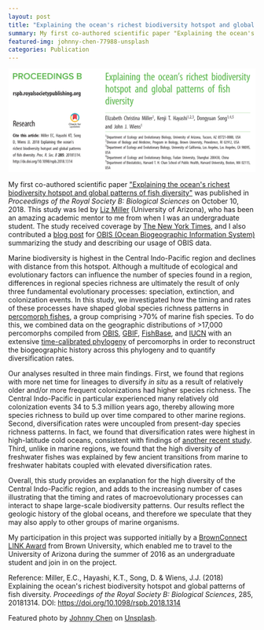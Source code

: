 ```yaml
---
layout: post
title: "Explaining the ocean's richest biodiversity hotspot and global patterns of fish diversity"
summary: My first co-authored scientific paper "Explaining the ocean's richest biodiversity hotspot and global patterns of fish diversity" was published in Proceedings of the Royal Society B on October 10, 2018.
featured-img: johnny-chen-77988-unsplash
categories: Publication
---
```


<img src="/assets/img/posts/miller_et_al_2018.png" alt="Miller et al. (2018)">

My first co-authored scientific paper <a href="http://rspb.royalsocietypublishing.org/content/285/1888/20181314" target="_blank">"Explaining the ocean's richest biodiversity hotspot and global patterns of fish diversity"</a> was published in *Proceedings of the Royal Society B: Biological Sciences* on October 10, 2018. This study was led by <a href="https://elizabethcmiller.weebly.com/" target="_blank">Liz Miller</a> (University of Arizona), who has been an amazing academic mentor to me from when I was an undergraduate student. The study received coverage by <a href="https://www.nytimes.com/2018/10/17/science/coral-reef-biodiversity.html" target="_blank">The New York Times</a>, and I also contributed a <a href="http://www.iobis.org/usecases/" target="_blank">blog post</a> for <a href="http://www.iobis.org/" target="_blank">OBIS (Ocean Biogeographic Information System)</a> summarizing the study and describing our usage of OBIS data.

Marine biodiversity is highest in the Central Indo-Pacific region and declines with distance from this hotspot. Although a multitude of ecological and evolutionary factors can influence the number of species found in a region, differences in regional species richness are ultimately the result of only three fundamental evolutionary processes: speciation, extinction, and colonization events. In this study, we investigated how the timing and rates of these processes have shaped global species richness patterns in <a href="https://en.wikipedia.org/wiki/Percomorpha" target="_blank">percomorph fishes</a>, a group comprising >70% of marine fish species. To do this, we combined data on the geographic distributions of >17,000 percomorphs compiled from <a href="http://www.iobis.org/" target="_blank">OBIS</a>, <a href="https://www.gbif.org/" target="_blank">GBIF</a>, <a href="http://www.fishbase.org" target="_blank">FishBase</a>, and <a href="https://www.iucnredlist.org/" target="_blank">IUCN</a> with an extensive <a href="https://www.nature.com/articles/ncomms2958" target="_blank">time-calibrated phylogeny</a> of percomorphs in order to reconstruct the biogeographic history across this phylogeny and to quantify diversification rates.

Our analyses resulted in three main findings. First, we found that regions with more net time for lineages to diversify *in situ* as a result of relatively older and/or more frequent colonizations had higher species richness. The Central Indo-Pacific in particular experienced many relatively old colonization events 34 to 5.3 million years ago, thereby allowing more species richness to build up over time compared to other marine regions. Second, diversification rates were uncoupled from present-day species richness patterns. In fact, we found that diversification rates were highest in high-latitude cold oceans, consistent with findings of <a href="https://www.nature.com/articles/s41586-018-0273-1" target="_blank">another recent study</a>. Third, unlike in marine regions, we found that the high diversity of freshwater fishes was explained by few ancient transitions from marine to freshwater habitats coupled with elevated diversification rates.

Overall, this study provides an explanation for the high diversity of the Central Indo-Pacific region, and adds to the increasing number of cases illustrating that the timing and rates of macroevolutionary processes can interact to shape large-scale biodiversity patterns. Our results reflect the geologic history of the global oceans, and therefore we speculate that they may also apply to other groups of marine organisms.

My participation in this project was supported initially by a <a href="https://www.brown.edu/campus-life/support/careerlab/index.php?q=link" target="_blank">BrownConnect LINK Award</a> from Brown University, which enabled me to travel to the University of Arizona during the summer of 2016 as an undergraduate student and join in on the project.

Reference: Miller, E.C., Hayashi, K.T., Song, D. & Wiens, J.J. (2018) Explaining the ocean's richest biodiversity hotspot and global patterns of fish diversity. <em>Proceedings of the Royal Society B: Biological Sciences</em>, 285, 20181314. DOI: <a href="https://doi.org/10.1098/rspb.2018.1314" target="_blank">https://doi.org/10.1098/rspb.2018.1314</a>

Featured photo by <a href="https://unsplash.com/photos/bLEmFvSPLog?utm_source=unsplash&utm_medium=referral&utm_content=creditCopyText" target="_blank">Johnny Chen</a> on <a href="https://unsplash.com/?utm_source=unsplash&utm_medium=referral&utm_content=creditCopyText" target="_blank">Unsplash</a>.
